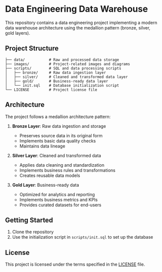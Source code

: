 # Data Engineering Data Warehouse

This repository contains a data engineering project implementing a modern data warehouse architecture using the medallion pattern (bronze, silver, gold layers).

## Project Structure

```
├── data/           # Raw and processed data storage
├── images/         # Project-related images and diagrams
├── scripts/        # SQL and data processing scripts
│   ├── bronze/     # Raw data ingestion layer
│   ├── silver/     # Cleaned and transformed data layer
│   ├── gold/       # Business-ready data layer
│   └── init.sql    # Database initialization script
└── LICENSE         # Project license file
```

## Architecture

The project follows a medallion architecture pattern:

1. **Bronze Layer**: Raw data ingestion and storage
   - Preserves source data in its original form
   - Implements basic data quality checks
   - Maintains data lineage

2. **Silver Layer**: Cleaned and transformed data
   - Applies data cleaning and standardization
   - Implements business rules and transformations
   - Creates reusable data models

3. **Gold Layer**: Business-ready data
   - Optimized for analytics and reporting
   - Implements business metrics and KPIs
   - Provides curated datasets for end-users

## Getting Started

1. Clone the repository
2. Use the initialization script in `scripts/init.sql` to set up the database


## License

This project is licensed under the terms specified in the [LICENSE](LICENSE) file.